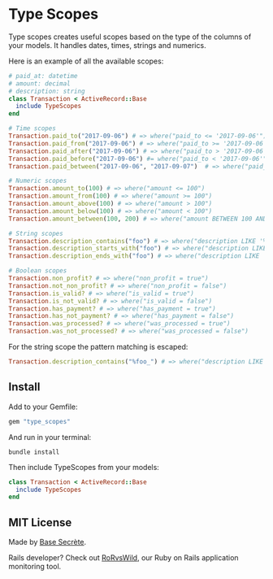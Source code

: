 # Type Scopes

Type scopes creates useful scopes based on the type of the columns of your models.
It handles dates, times, strings and numerics.

Here is an example of all the available scopes:

```ruby
# paid_at: datetime
# amount: decimal
# description: string
class Transaction < ActiveRecord::Base
  include TypeScopes
end

# Time scopes
Transaction.paid_to("2017-09-06") # => where("paid_to <= '2017-09-06'")
Transaction.paid_from("2017-09-06") # => where("paid_to >= '2017-09-06'")
Transaction.paid_after("2017-09-06") # => where("paid_to > '2017-09-06'")
Transaction.paid_before("2017-09-06") #= where("paid_to < '2017-09-06'")
Transaction.paid_between("2017-09-06", "2017-09-07")  # => where("paid_to BETWEEN '2017-09-06' AND '2017-09-07'")

# Numeric scopes
Transaction.amount_to(100) # => where("amount <= 100")
Transaction.amount_from(100) # => where("amount >= 100")
Transaction.amount_above(100) # => where("amount > 100")
Transaction.amount_below(100) # => where("amount < 100")
Transaction.amount_between(100, 200) # => where("amount BETWEEN 100 AND 200")

# String scopes
Transaction.description_contains("foo") # => where("description LIKE '%foo%'")
Transaction.description_starts_with("foo") # => where("description LIKE 'foo%'")
Transaction.description_ends_with("foo") # => where("description LIKE '%foo'")

# Boolean scopes
Transaction.non_profit? # => where("non_profit = true")
Transaction.not_non_profit? # => where("non_profit = false")
Transaction.is_valid? # => where("is_valid = true")
Transaction.is_not_valid? # => where("is_valid = false")
Transaction.has_payment? # => where("has_payment = true")
Transaction.has_not_payment? # => where("has_payment = false")
Transaction.was_processed? # => where("was_processed = true")
Transaction.was_not_processed? # => where("was_processed = false")
```

For the string scope the pattern matching is escaped:

```ruby
Transaction.description_contains("%foo_") # => where("description LIKE '%[%]foo[_]%'")
```

## Install

Add to your Gemfile:

```ruby
gem "type_scopes"
```

And run in your terminal:

```shell
bundle install
```

Then include TypeScopes from your models:

```ruby
class Transaction < ActiveRecord::Base
  include TypeScopes
end
```

## MIT License

Made by [Base Secrète](https://basesecrete.com/en).

Rails developer? Check out [RoRvsWild](https://www.rorvswild.com), our Ruby on Rails application monitoring tool.
